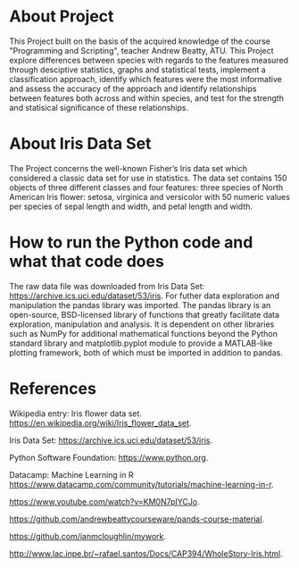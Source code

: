 # About Project
This Project built on the basis of the acquired knowledge of the course "Programming and Scripting", teacher Andrew Beatty, ATU. 
This Project explore differences between species with regards to the features measured through desciptive statistics, graphs and statistical tests, implement a classification approach, identify which features were the most informative and assess the accuracy of the approach
and identify relationships between features both across and within species, and test for the strength and statisical significance of these relationships.

# About Iris Data Set 
The Project concerns the well-known Fisher’s Iris data set which considered a classic data set for use in statistics. The data set contains 150 objects of three different classes and four features: three species of North American Iris flower: setosa, virginica and versicolor with 50 numeric values per species of sepal length and width, and petal length and width.

# How to run the Python code and what that code does
The raw data file was downloaded from Iris Data Set: https://archive.ics.uci.edu/dataset/53/iris. For futher data exploration and manipulation the pandas library was imported. The pandas library is an open-source, BSD-licensed library of functions that greatly facilitate data exploration, manipulation and analysis. It is dependent on other libraries such as NumPy for additional mathematical functions beyond the Python standard library and matplotlib.pyplot module to provide a MATLAB-like plotting framework, both of which must be imported in addition to pandas.

# References
Wikipedia entry: Iris flower data set. https://en.wikipedia.org/wiki/Iris_flower_data_set. 

Iris Data Set: https://archive.ics.uci.edu/dataset/53/iris.

Python Software Foundation: https://www.python.org.

Datacamp: Machine Learning in R https://www.datacamp.com/community/tutorials/machine-learning-in-r.

https://www.youtube.com/watch?v=KM0N7pIYCJo.

https://github.com/andrewbeattycourseware/pands-course-material.

https://github.com/ianmcloughlin/mywork.

http://www.lac.inpe.br/~rafael.santos/Docs/CAP394/WholeStory-Iris.html.

